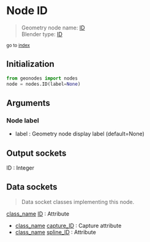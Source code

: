 
# Node ID

> Geometry node name: [ID](https://docs.blender.org/manual/en/latest/modeling/geometry_nodes/material/id.html)<br>
  Blender type: [ID](https://docs.blender.org/api/current/bpy.types.GeometryNodeInputID.html)
  
<sub>go to [index](/docs/index.md)</sub>

## Initialization

```python
from geonodes import nodes
node = nodes.ID(label=None)
```



## Arguments


### Node label

- label : Geometry node display label (default=None)

## Output sockets

ID : Integer

## Data sockets

> Data socket classes implementing this node.
  
[class_name](/docs/sockets/Geometry.md) [ID](/docs/sockets/Geometry.md#id) : Attribute
- [class_name](/docs/sockets/Geometry.md) [capture_ID](/docs/sockets/Geometry.md#capture_id) : Capture attribute
- [class_name](/docs/sockets/Spline.md) [spline_ID](/docs/sockets/Spline.md#spline_id) : Attribute
  
